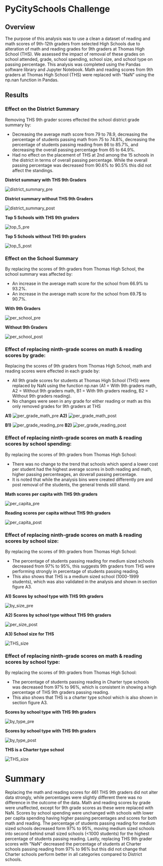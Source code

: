 # PyCitySchools Challenge

## Overview
The purpose of this analysis was to use a clean a dataset of reading and math scores of 9th-12th graders from selected High Schools 
due to alteration of math and reading grades for 9th graders at Thomas High School (THS). We assessed the impact of removal of these 
grades on school attended, grade, school spending, school size, and school type on passing percentage. This analysis was completed 
using the Pandas software library and Jupyter Notebook. Math and reading scores from 9th graders at Thomas High School (THS) were 
replaced with "NaN" using the np.nan function in Pandas. 

## Results

### Effect on the District Summary
Removing THS 9th grader scores effected the school district grade summary by:
* Decreasing the average math score from 79 to 78.9, decreasing the percentage of students passing math from 75 to 74.8%, decreasing the 
percentage of students passing reading from 86 to 85.7%, and decreasing the overall passing percentage from 65 to 64.9%.
* Had no effect on the placement of THS at 2nd among the 15 schools in the district in terms of overall passing percentage. While the
overall passing percentage was decreased from 90.6% to 90.5% this did not affect the standings.

**District summary with THS 9th Graders**

![district_summary_pre](https://user-images.githubusercontent.com/108199140/181410318-3416269c-3052-459e-8e17-ee9c44ae5c92.PNG)

**District summary without THS 9th Graders**

![district_summary_post](https://user-images.githubusercontent.com/108199140/181410322-4913ba03-4eb8-4a4c-b856-27ec83ac430e.PNG)

**Top 5 Schools with THS 9th graders**

![top_5_pre](https://user-images.githubusercontent.com/108199140/181413761-b108bbff-becc-44cd-9448-33676c30c73f.PNG)

**Top 5 Schools without THS 9th graders**

![top_5_post](https://user-images.githubusercontent.com/108199140/181413804-8b41314e-324e-4f95-aa21-0ebff69e11ab.PNG)

### Effect on the School Summary
By replacing the scores of 9th graders from Thomas High School, the school summary was affected by:
* An increase in the average math score for the school from 66.9% to 93.2%.
* An increase in the average math score for the school from 69.7$ to 90.7%.

**With 9th Graders**

![per_school_pre](https://user-images.githubusercontent.com/108199140/181399553-1fa049cb-8950-40ea-b4c7-160f51256526.PNG)

**Without 9th Graders**

![per_school_post](https://user-images.githubusercontent.com/108199140/181399559-f8ea5c98-31c4-4aae-8778-dca90470f2c5.PNG)


### Effect of replacing ninth-grade scores on math & reading scores by grade:
Replacing the scores of 9th graders from Thomas High School, math and reading scores were effected in each grade by:

* All 9th grade scores for students at Thomas High School (THS) were replaced by NaN using the function np.nan (A1 = With 9th graders math,
A2 = Without 9th graders math, B1 = With 9th graders reading, B2 = Without 9th graders reading). 
* No changes were seen in any grade for either reading or math as this only removed grades for 9th graders at THS

**A1)** ![per_grade_math_pre](https://user-images.githubusercontent.com/108199140/181400649-300990f9-91f8-4fa0-afe5-5c92289a7fcf.PNG) **A2)** ![per_grade_math_post](https://user-images.githubusercontent.com/108199140/181400654-0eef6975-6176-4b3a-baee-951311b17052.PNG)


**B1)** ![per_grade_reading_pre](https://user-images.githubusercontent.com/108199140/181400672-f3cd3728-8ce5-4630-a843-5a29cbae8c95.PNG) **B2)** ![per_grade_reading_post](https://user-images.githubusercontent.com/108199140/181400679-5383beaa-cee3-4191-a7ff-ab658a5f06f5.PNG)


### Effect of replacing ninth-grade scores on math & reading scores by school spending:
By replacing the scores of 9th graders from Thomas High School:
* There was no change to the trend that schools which spend a lower cost per student had the highest average scores in both reading and math, higher passing percenteages, an doverall passing percentage. 
* It is noted that while the analysis bins were created differently pre and post removal of the students, the general trends still stand. 


**Math scores per capita with THS 9th graders**

![per_capita_pre](https://user-images.githubusercontent.com/108199140/181404705-1c4b69e2-142e-4582-b8cc-37db113f29c9.PNG)

**Reading scores per capita without THS 9th graders**

![per_capita_post](https://user-images.githubusercontent.com/108199140/181404710-92e52721-5e68-4b5d-a3a3-4cfe35949d20.PNG)


### Effect of replacing ninth-grade scores on math & reading scores by school size:
By replacing the scores of 9th graders from Thomas High School:
* The percentage of students passing reading for medium sized schools decreased from 97% to 95%, this suggests 9th graders from THS were
performing strongly in percentage of students passing reading.
* This also shows that THS is a medium sized school (1000-1999 students), which was also validated in the analysis and shown in section figure A3.


**A1) Scores by school type with THS 9th graders**

![by_size_pre](https://user-images.githubusercontent.com/108199140/181405927-3302cbef-443d-4e76-9d04-32432cb0fccb.PNG)

**A2) Scores by school type without THS 9th graders**

![per_size_post](https://user-images.githubusercontent.com/108199140/181405935-b1835980-5c28-4f96-ae6a-1b7612f34569.PNG)

**A3) School size for THS**

![THS_size](https://user-images.githubusercontent.com/108199140/181407001-18787c11-5cb1-40b1-82f1-dd1dd7862ef4.PNG)

### Effect of replacing ninth-grade scores on math & reading scores by school type:
By replacing the scores of 9th graders from Thomas High School:
* The percentage of students passing reading in Charter type schools was decreased from 97% to 96%, which is consistent in showing a high percentage
of THS 9th graders passing reading.
* This also shows that THS is a charter type school which is also shown in section figure A3.

**Scores by school type with THS 9th graders**

![by_type_pre](https://user-images.githubusercontent.com/108199140/181407149-fb667760-6e45-41a9-bd66-d147f2ec226a.PNG)

**Scores by school type with THS 9th graders**

![by_type_post](https://user-images.githubusercontent.com/108199140/181407163-f888cdf5-3160-48d4-86ab-ee56a498e27d.PNG)

**THS is a Charter type school**

![THS_size](https://user-images.githubusercontent.com/108199140/181407579-a0d93a86-6ad0-4132-bf28-82ad2731a0a8.PNG)

# Summary
Replacing the math and reading scores for 461 THS 9th graders did not alter data strongly, while percentages were slightly different there was no
difference in the outcome of the data. Math and reading scores by grade were unaffected, except for 9th grade scores as these were replaced with NaN. 
Scores by school spending were unchanged with schools with lower per capita spending having higher passing percentages and scores for both math and 
reading. The percentage of students passing reading for medium sized schools decreased form 97% to 95%, moving medium sized schools into second behind small sized schools (<1000 students) for the highest percentage of students passing reading. Lastly, replacing THS 9th grader scores with "NaN" decreased the percentage of students at Charter schools passing reading from 97% to 96% but this did not change that Charter schools perform better in all categories compared to District schools. 
